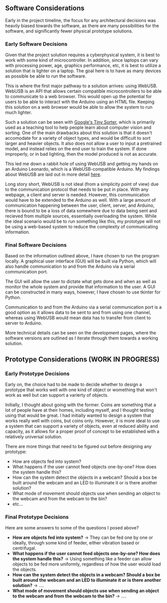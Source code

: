 ## Software Considerations

Early in the project timeline, the focus for any architectural decisions was heavily biased towards the software, as there are many possibilities for the software, and significantly fewer physical prototype solutions. 

### Early Software Decisions

Given that the project solution requires a cyberphysical system, it is best to work with some kind of microcontroller. In addition, since laptops can vary with processing power, age, graphics performance, etc, it is best to utilize a solution that is lighter on a laptop. The goal here is to have as many devices as possible be able to run the software. 

This is where the first major pathway to a solution arrives: using WebUSB. WebUSB is an API that allows certain compatible microcontrollers to be able to communicate to a web browser. This would open up the potential for users to be able to interact with the Arduino using an HTML file. Keeping this solution on a web browser would be able to allow the system to run much lighter.

Such a solution can be seen with [Google's Tiny Sorter](https://experiments.withgoogle.com/tiny-sorter/view/), which is primarily used as a teaching tool to help people learn about computer vision and sorting. One of the main drawbacks about this solution is that it doesn't accomodate for a variety of object types, and would be difficult to sort larger and heavier objects. It also does not allow a user to input a pretrained model, and instead relies on the end user to train the system. If done improperly, or in bad lighting, then the model produced is not as accurate.

This led me down a rabbit hole of using WebUSB and getting my hands on an Arduino Leonardo, which is a WebUSB-compatible Arduino. My findings about WebUSB are laid out in more detail [here](WebUSB_Findings.md).

Long story short, WebUSB is not ideal (from a simplicity point of view) due to the communication protocol that needs to be put in place. With any webpage, a client and server is needed. However, this communication would have to be extended to the Arduino as well. With a large amount of communication happening between the user, client, server, and Arduino, there is bound to be a loss of data somewhere due to data being sent and recieved from multiple sources, essentially overloading the system. While the ideal scenario would be to run something like this, my prototype will not be using a web-based system to reduce the complexity of communicating information. 

### Final Software Decisions

Based on the information outlined above, I have chosen to run the program locally. A graphical user interface (GUI) will be built via Python, which will also handle communication to and from the Arduino via a serial communication port. 

The GUI will allow the user to dictate what gets done and when as well as monitor the whole system and provide that information to the user. A GUI can be constructed in many ways, however, I have chosen to use tkinter for Python. 

Communication to and from the Arduino via a serial communication port is a good option as it allows data to be sent to and from using one channel, whereas using WebUSB would mean data has to transfer from client to server to Arduino. 

More technical details can be seen on the development pages, where the software versions are outlined as I iterate through them towards a working solution. 

## Prototype Considerations (WORK IN PROGRESS)

### Early Prototype Decisions

Early on, the choice had to be made to decide whether to design a prototype that works well with one kind of object or womething that won't work as well but can support a varierty of objects. 

Initially, I thought about going with the former. Coins are something that a lot of people have at their homes, including myself, and I thought testing using that would be great. I had initially wanted to design a system that works really well with coins, but coins only. However, it is more ideal to use a system that can support a variety of objects, even at reduced ability and capacity, as it allows for a proper proof of concept to be established with a relatively universal solution.

There are more things that need to be figured out before designing any prototype:

* How are objects fed into system?
* What happens if the user cannot feed objects one-by-one? How does the system handle this?
* How can the system detect the objects in a webcam? Should a box be built around the webcam and an LED to illuminate it or is there another solution?
* What mode of movement should objects use when sending an object to the webcam and from the webcam to the bin?
* etc...

### Final Prototype Decisions

Here are some answers to some of the questions I posed above?

* **How are objects fed into system?** &rarr; They can be fed one by one or ideally, through some kind of feeder, either vibration based or centrifugal.
* **What happens if the user cannot feed objects one-by-one? How does the system handle this?** &rarr; Using something like a feeder can allow objects to be fed more uniformly, regardless of how the user would load the objects.
* **How can the system detect the objects in a webcam? Should a box be built around the webcam and an LED to illuminate it or is there another solution?** &rarr; ....
* **What mode of movement should objects use when sending an object to the webcam and from the webcam to the bin?** &rarr; ....